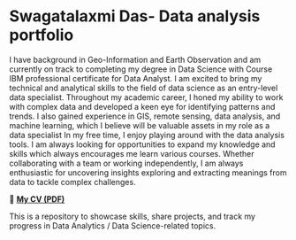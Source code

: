 # Swagatalaxmi Das-  Data analysis portfolio
I have background in Geo-Information and Earth Observation and am currently on track to completing my degree in Data Science with Course IBM professional certificate for Data Analyst. I am excited to bring my technical and analytical skills to the field of data science as an entry-level data specialist.
Throughout my academic career, I honed my ability to work with complex data and developed a keen eye for identifying patterns and trends. I also gained experience in GIS, remote sensing, data analysis, and machine learning, which I believe will be valuable assets in my role as a data specialist
In my free time, I enjoy playing around with the data analysis tools. I am always looking for opportunities to expand my knowledge and skills which always encourages me learn various courses. 
Whether collaborating with a team or working independently, I am always enthusiastic for uncovering insights exploring and extracting meanings from data to tackle complex challenges.


📝 **[My CV (PDF)]([https://github.com/your-username/your-repository/blob/main/Swagatalaxmi%20Das%20CV.pdf](https://github.com/swagatalaxmi1998/Data-Analysis-Portfolio/blob/main/Swagatalaxmi%20Das%20CV.pdf))**


This is a repository to showcase skills, share projects, and track my progress in Data Analytics / Data Science-related topics.
